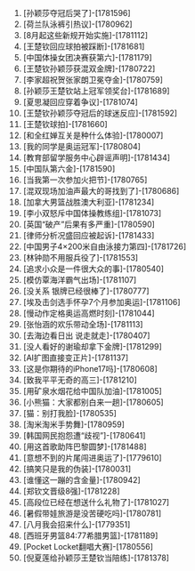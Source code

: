 
1. [孙颖莎夺冠后哭了]-[1781596]
1. [荷兰队泳裤引热议]-[1780962]
1. [8月起这些新规开始实施]-[1781112]
1. [王楚钦回应球拍被踩断]-[1781681]
1. [中国体操女团决赛获第六]-[1781179]
1. [王楚钦孙颖莎获混双金牌]-[1780722]
1. [李家超祝贺张家朗卫冕夺金]-[1780759]
1. [孙颖莎王楚钦站上冠军领奖台]-[1781689]
1. [夏思凝回应穿着争议]-[1781074]
1. [王楚钦孙颖莎夺冠后的球迷反应]-[1781592]
1. [王楚钦球拍]-[1781660]
1. [和全红婵互关是种什么体验]-[1780007]
1. [我的同学是奥运冠军]-[1780804]
1. [教育部留学服务中心辟谣声明]-[1781434]
1. [中国队第六金]-[1781590]
1. [当我第一次参加火把节]-[1780765]
1. [混双现场加油声最大的哥找到了]-[1780686]
1. [加拿大男篮战胜澳大利亚]-[1781234]
1. [李小双怒斥中国体操教练组]-[1781073]
1. [英国“破产”后果有多严重]-[1780590]
1. [律师分析况盛回应被起诉]-[1781433]
1. [中国男子4×200米自由泳接力第四]-[1781726]
1. [林钟勋不用服兵役了]-[1781553]
1. [追求小众是一件很大众的事]-[1780540]
1. [模仿覃海洋霸气出场]-[1781107]
1. [没关系 银牌已经很棒了]-[1780777]
1. [埃及击剑选手怀孕7个月参加奥运]-[1781106]
1. [慢动作定格奥运高燃时刻]-[1781044]
1. [张怡涵的欢乐带动全场]-[1781113]
1. [去海边看日出 说走就走]-[1780407]
1. [没人看好的谢瑜却拿下金牌]-[1781299]
1. [AI扩图直接变正片]-[1781137]
1. [这是你期待的iPhone17吗]-[1780608]
1. [致我平平无奇的高三]-[1781210]
1. [用矿泉水烟花给中国队加油]-[1781005]
1. [小熊猫：大家都别白来一趟]-[1780605]
1. [猫：别打我脸]-[1780535]
1. [淘米淘米手势舞]-[1780959]
1. [韩国网民抱怨遭“歧视”]-[1780641]
1. [用这首歌助阵巴黎圆梦]-[1781488]
1. [意想不到的片尾闯进奥运了]-[1779610]
1. [搞笑只是我的伪装]-[1780031]
1. [谁懂这一蹦的含金量]-[1780942]
1. [郑钦文晋级8强]-[1781228]
1. [高段位已经在想送什么礼物了]-[1781027]
1. [暑假带娃旅游是没苦硬吃吗]-[1780781]
1. [八月我会招来什么]-[1779351]
1. [西班牙男篮84:77希腊男篮]-[1781189]
1. [Pocket Locket翻唱大赛]-[1780556]
1. [倪夏莲给孙颖莎王楚钦当陪练]-[1781378]